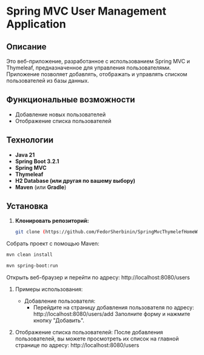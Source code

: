 # Spring MVC User Management Application

## Описание

Это веб-приложение, разработанное с использованием Spring MVC и Thymeleaf, предназначенное для управления пользователями. Приложение позволяет добавлять, отображать и управлять списком пользователей из базы данных.

## Функциональные возможности

- Добавление новых пользователей
- Отображение списка пользователей

## Технологии

- **Java 21**
- **Spring Boot 3.2.1**
- **Spring MVC**
- **Thymeleaf**
- **H2 Database (или другая по вашему выбору)**
- **Maven** (или **Gradle**)

## Установка

1. **Клонировать репозиторий:**

   ```bash
   git clone (https://github.com/FedorSherbinin/SpringMvcThymelefHomeWork4.git)
   
Собрать проект с помощью Maven:
   ```bash
   mvn clean install

   mvn spring-boot:run
   ```

Открыть веб-браузер и перейти по адресу:
   http://localhost:8080/users

1. Примеры использования:
   * Добавление пользователя:
      - Перейдите на страницу добавления пользователя по адресу:
         http://localhost:8080/users/add
         Заполните форму и нажмите кнопку "Добавить".

2. Отображение списка пользователей:
   После добавления пользователей, вы можете просмотреть их список на главной странице по адресу:
   http://localhost:8080/users
